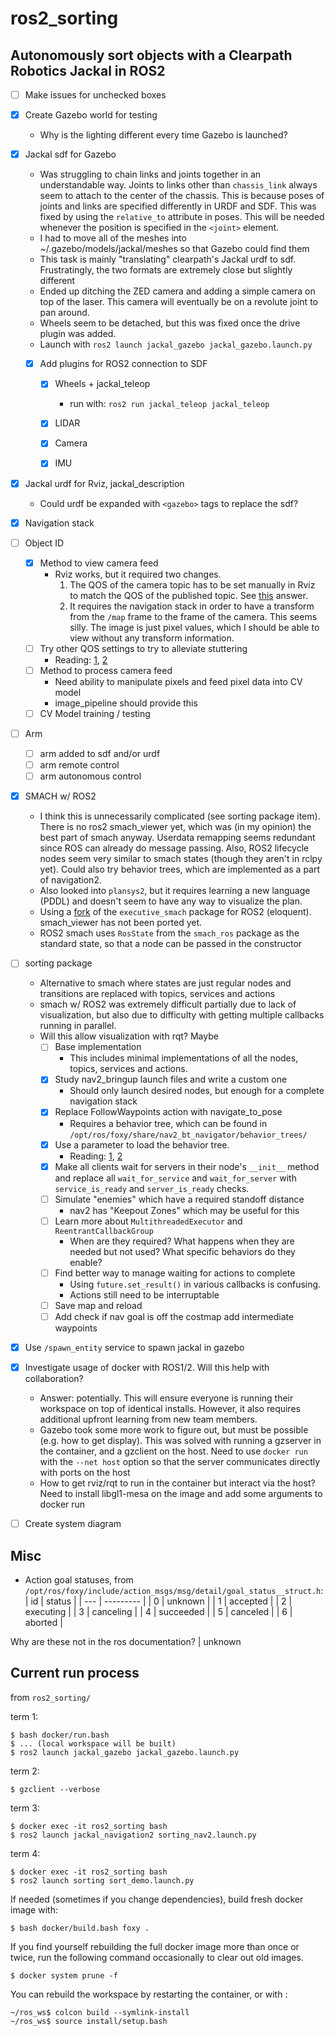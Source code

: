# ros2_sorting

## Autonomously sort objects with a Clearpath Robotics Jackal in ROS2

- [ ] Make issues for unchecked boxes

- [x] Create Gazebo world for testing
  - Why is the lighting different every time Gazebo is launched?
- [x] Jackal sdf for Gazebo

  - Was struggling to chain links and joints together in an understandable way.  Joints to links other than `chassis_link` always seem to attach to the center of the chassis.  This is because poses of joints and links are specified differently in URDF and SDF.  This was fixed by using the `relative_to` attribute in poses.  This will be needed whenever the position is specified in the `<joint>` element.
  - I had to move all of the meshes into ~/.gazebo/models/jackal/meshes so that Gazebo could find them
  -  This task is mainly "translating" clearpath's Jackal urdf to sdf.  Frustratingly, the two formats are extremely close but slightly different
  -  Ended up ditching the ZED camera and adding a simple camera on top of the laser.  This camera will eventually be on a revolute joint to pan around.
  -  Wheels seem to be detached, but this was fixed once the drive plugin was added.
  -  Launch with `ros2 launch jackal_gazebo jackal_gazebo.launch.py`
 
  - [x] Add plugins for ROS2 connection to SDF

    - [x] Wheels + jackal_teleop

      - run with: `ros2 run jackal_teleop jackal_teleop`

    - [x] LIDAR
    - [x] Camera
    - [x] IMU

- [x] Jackal urdf for Rviz, jackal_description
  - Could urdf be expanded with `<gazebo>` tags to replace the sdf?
- [x] Navigation stack
- [ ] Object ID
  - [x] Method to view camera feed
    - Rviz works, but it required two changes. 
      1. The QOS of the camera topic has to be set manually in Rviz to match the QOS of the published topic.  See [this](https://answers.ros.org/question/359390/ros2-rviz2-and-rqt-do-not-shown-published-image/) answer.
      2. It requires the navigation stack in order to have a transform from the `/map` frame to the frame of the camera.  This seems silly.  The image is just pixel values, which I should be able to view without any transform information.
  - [ ] Try other QOS settings to try to alleviate stuttering
    - Reading: [1](https://design.ros2.org/articles/qos.html), [2](https://design.ros2.org/articles/qos_deadline_liveliness_lifespan.html)
  - [ ] Method to process camera feed
    - Need ability to manipulate pixels and feed pixel data into CV model
    - image_pipeline should provide this
  - [ ] CV Model training / testing
- [ ] Arm
  - [ ] arm added to sdf and/or urdf
  - [ ] arm remote control
  - [ ] arm autonomous control
- [x] SMACH w/ ROS2
  - I think this is unnecessarily complicated (see sorting package item).  There is no ros2 smach_viewer yet, which was (in my opinion) the best part of smach anyway.  Userdata remapping seems redundant since ROS can already do message passing.  Also, ROS2 lifecycle nodes seem very similar to smach states (though they aren't in rclpy yet).  Could also try behavior trees, which are implemented as a part of navigation2.
  - Also looked into `plansys2`, but it requires learning a new language (PDDL) and doesn't seem to have any way to visualize the plan.
  - Using a [fork](https://github.com/lesire/executive_smach/tree/ros2-eloquent) of the `executive_smach` package for ROS2 (eloquent).  smach_viewer has not been ported yet.
  - ROS2 smach uses `RosState` from the `smach_ros` package as the standard state, so that a node can be passed in the constructor
- [ ] sorting package
  - Alternative to smach where states are just regular nodes and transitions are replaced with topics, services and actions
  - smach w/ ROS2 was extremely difficult partially due to lack of visualization, but also due to difficulty with getting multiple callbacks running in parallel.
  - Will this allow visualization with rqt? Maybe
    - [ ] Base implementation
      - This includes minimal implementations of all the nodes, topics, services and actions.
    - [x] Study nav2_bringup launch files and write a custom one
      - Should only launch desired nodes, but enough for a complete navigation stack
    - [x] Replace FollowWaypoints action with navigate_to_pose
      - Requires a behavior tree, which can be found in `/opt/ros/foxy/share/nav2_bt_navigator/behavior_trees/`
    - [x] Use a parameter to load the behavior tree.
      - Reading: [1](https://design.ros2.org/articles/ros_parameters.html), [2](https://index.ros.org/doc/ros2/Tutorials/Using-Parameters-In-A-Class-Python/)
    - [x] Make all clients wait for servers in their node's `__init__` method and replace all `wait_for_service` and `wait_for_server` with `service_is_ready` and `server_is_ready` checks.
    - [ ] Simulate "enemies" which have a required standoff distance
      - nav2 has "Keepout Zones" which may be useful for this
    - [ ] Learn more about `MultithreadedExecutor` and `ReentrantCallbackGroup`
      - When are they required?  What happens when they are needed but not used?  What specific behaviors do they enable?
    - [ ] Find better way to manage waiting for actions to complete
      - Using `future.set_result()` in various callbacks is confusing.
      - Actions still need to be interruptable
    - [ ] Save map and reload
    - [ ] Add check if nav goal is off the costmap add intermediate waypoints
- [x] Use `/spawn_entity` service to spawn jackal in gazebo
- [x] Investigate usage of docker with ROS1/2.  Will this help with collaboration?
  - Answer: potentially.  This will ensure everyone is running their workspace on top of identical installs.  However, it also requires additional upfront learning from new team members.
  - Gazebo took some more work to figure out, but must be possible (e.g. how to get display).  This was solved with running a gzserver in the container, and a gzclient on the host.  Need to use `docker run` with the `--net host` option so that the server communicates directly with ports on the host
  - How to get rviz/rqt to run in the container but interact via the host?  Need to install libgl1-mesa on the image and add some arguments to docker run
- [ ] Create system diagram

## Misc
  - Action goal statuses, from `/opt/ros/foxy/include/action_msgs/msg/detail/goal_status__struct.h`:
    | id  | status    |
    | --- | --------- |
    | 0   | unknown   |
    | 1   | accepted  |
    | 2   | executing |
    | 3   | canceling |
    | 4   | succeeded |
    | 5   | canceled  |
    | 6   | aborted   |
    
   Why are these not in the ros documentation? | unknown

## Current run process
from `ros2_sorting/`

term 1:
```
$ bash docker/run.bash
$ ... (local workspace will be built)
$ ros2 launch jackal_gazebo jackal_gazebo.launch.py
```

term 2:
```
$ gzclient --verbose
```

term 3:
```
$ docker exec -it ros2_sorting bash
$ ros2 launch jackal_navigation2 sorting_nav2.launch.py
```

term 4:
```
$ docker exec -it ros2_sorting bash
$ ros2 launch sorting sort_demo.launch.py
```


If needed (sometimes if you change dependencies), build fresh docker image with:
```
$ bash docker/build.bash foxy .
```

If you find yourself rebuilding the full docker image more than once or twice, run the following command occasionally to clear out old images.
```
$ docker system prune -f
```

You can rebuild the workspace by restarting the container, or with :
```
~/ros_ws$ colcon build --symlink-install
~/ros_ws$ source install/setup.bash
```